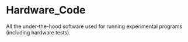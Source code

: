 # Hardware_Code
All the under-the-hood software used for running experimental programs (including hardware tests).
